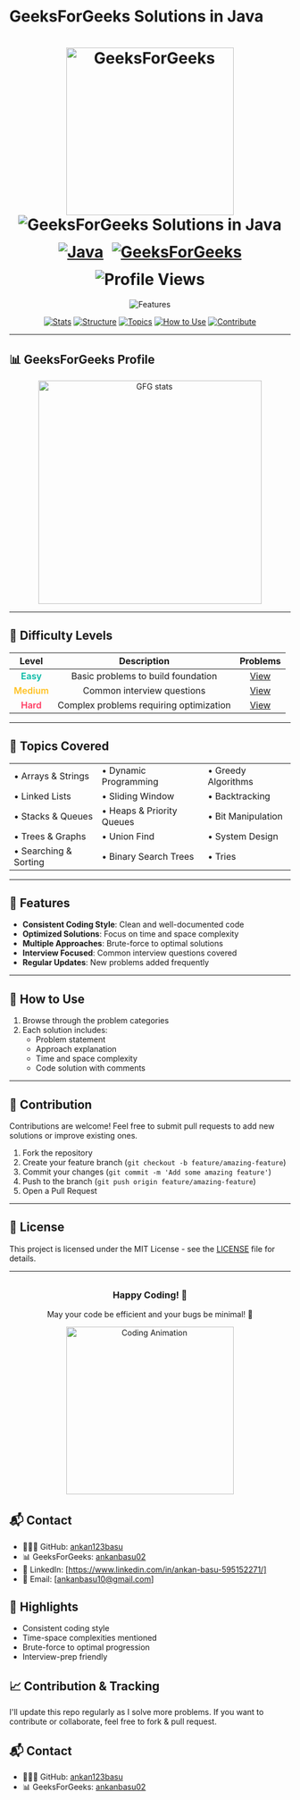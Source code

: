 # GeeksForGeeks Solutions in Java

<div align="center">
  <h1 align="center">
    <a href="https://www.geeksforgeeks.org/">
      <img src="https://media.geeksforgeeks.org/gfg-gg-logo.svg" alt="GeeksForGeeks" width="300"/>
    </a>
    <br/>
    <img src="https://readme-typing-svg.herokuapp.com?font=Fira+Code&weight=600&size=30&duration=3000&pause=1000&color=2F8D46&center=true&vCenter=true&width=600&height=50&lines=GeeksForGeeks+Solutions+in+Java" alt="GeeksForGeeks Solutions in Java" />
    <br/>
    <div style="display: flex; justify-content: center; gap: 15px; flex-wrap: wrap; margin-top: 15px;">
      <a href="https://www.java.com/">
        <img src="https://img.shields.io/badge/Java-ED8B00?style=for-the-badge&logo=openjdk&logoColor=white" alt="Java"/>
      </a>
      <a href="https://www.geeksforgeeks.org/user/ankanbasu02/">
        <img src="https://img.shields.io/badge/GeeksForGeeks-2F8D46?style=for-the-badge&logo=geeksforgeeks&logoColor=white" alt="GeeksForGeeks"/>
      </a>
      <img src="https://komarev.com/ghpvc/?username=ankanbasu02&label=Profile%20views&color=0e75b6&style=for-the-badge" alt="Profile Views"/>
    </div>
  </h1>

  <p align="center">
    <img src="https://readme-typing-svg.herokuapp.com?font=Fira+Code&size=18&duration=2000&pause=500&color=34D058&center=true&vCenter=true&width=800&height=50&lines=🔍+Curated+collection+of+optimized+GFG+solutions;🚀+Detailed+explanations+and+time+complexity+analysis;🎯+Categorized+by+difficulty+and+topics;💡+Perfect+for+interview+preparation;🔥+Updated+regularly+with+new+solutions" alt="Features" />
  </p>

  <p align="center">
    <a href="#-stats"><img src="https://img.shields.io/badge/Stats-2F8D46?style=flat-square" alt="Stats"></a>
    <a href="#-structure"><img src="https://img.shields.io/badge/Structure-2F8D46?style=flat-square" alt="Structure"></a>
    <a href="#-topics"><img src="https://img.shields.io/badge/Topics-2F8D46?style=flat-square" alt="Topics"></a>
    <a href="#-how-to-use"><img src="https://img.shields.io/badge/How_To_Use-2F8D46?style=flat-square" alt="How to Use"></a>
    <a href="#-contribution"><img src="https://img.shields.io/badge/Contribute-2F8D46?style=flat-square" alt="Contribute"></a>
  </p>
</div>

---

## 📊 GeeksForGeeks Profile

<div align="center">
  <a href="https://www.geeksforgeeks.org/user/ankanbasu02/">
    <img src="https://gfgstatscard.vercel.app/ankanbasu02" alt="GFG stats" width="400"/>
  </a>
</div>

---

## 🎯 Difficulty Levels

<div align="center">

| Level | Description | Problems |
|:-----:|:-----------:|:--------:|
| <span style="color: #00B8A3; font-weight: 600">Easy</span> | Basic problems to build foundation | [View](/Easy) |
| <span style="color: #FFC01E; font-weight: 600">Medium</span> | Common interview questions | [View](/Medium) |
| <span style="color: #FF375F; font-weight: 600">Hard</span> | Complex problems requiring optimization | [View](/Hard) |

</div>

---

## 🧠 Topics Covered

<div align="center">
  <table>
    <tr>
      <td>• Arrays & Strings</td>
      <td>• Dynamic Programming</td>
      <td>• Greedy Algorithms</td>
    </tr>
    <tr>
      <td>• Linked Lists</td>
      <td>• Sliding Window</td>
      <td>• Backtracking</td>
    </tr>
    <tr>
      <td>• Stacks & Queues</td>
      <td>• Heaps & Priority Queues</td>
      <td>• Bit Manipulation</td>
    </tr>
    <tr>
      <td>• Trees & Graphs</td>
      <td>• Union Find</td>
      <td>• System Design</td>
    </tr>
    <tr>
      <td>• Searching & Sorting</td>
      <td>• Binary Search Trees</td>
      <td>• Tries</td>
    </tr>
  </table>
</div>

---

## 🚀 Features

- **Consistent Coding Style**: Clean and well-documented code
- **Optimized Solutions**: Focus on time and space complexity
- **Multiple Approaches**: Brute-force to optimal solutions
- **Interview Focused**: Common interview questions covered
- **Regular Updates**: New problems added frequently

---

## 📝 How to Use

1. Browse through the problem categories
2. Each solution includes:
   - Problem statement
   - Approach explanation
   - Time and space complexity
   - Code solution with comments

---

## 🤝 Contribution

Contributions are welcome! Feel free to submit pull requests to add new solutions or improve existing ones.

1. Fork the repository
2. Create your feature branch (`git checkout -b feature/amazing-feature`)
3. Commit your changes (`git commit -m 'Add some amazing feature'`)
4. Push to the branch (`git push origin feature/amazing-feature`)
5. Open a Pull Request

---

## 📄 License

This project is licensed under the MIT License - see the [LICENSE](LICENSE) file for details.

---

<div align="center" style="margin: 2rem 0;">
  <h3>Happy Coding! 🎉</h3>
  <p>May your code be efficient and your bugs be minimal! 🚀</p>
  <img src="https://media.giphy.com/media/v1.Y2lkPTc5MGI3NjExcTVuY3ZzZ3V5c2V2eXhhaWl6c2t3b2V6dWtqZzV6dWlwY3VzZiZlcD12MV9pbnRlcm5hbF9naWZfYnlfaWQmY3Q9Zw/3o7btPCcdNniyf0ArS/giphy.gif" width="300" alt="Coding Animation">
</div>

## 📬 Contact

- 🧑🏻‍💻 GitHub: [ankan123basu](https://github.com/ankan123basu)
- 📊 GeeksForGeeks: [ankanbasu02](https://www.geeksforgeeks.org/user/ankanbasu02/)
- 🔗 LinkedIn: [https://www.linkedin.com/in/ankan-basu-595152271/]
- 📧 Email: [ankanbasu10@gmail.com]

## 🌟 Highlights
- Consistent coding style
- Time-space complexities mentioned
- Brute-force to optimal progression
- Interview-prep friendly

## 📈 Contribution & Tracking
I'll update this repo regularly as I solve more problems. If you want to contribute or collaborate, feel free to fork & pull request.

## 📬 Contact
- 🧑🏻‍💻 GitHub: [ankan123basu](https://github.com/ankan123basu)
- 📊 GeeksForGeeks: [ankanbasu02](https://www.geeksforgeeks.org/user/ankanbasu02/)
